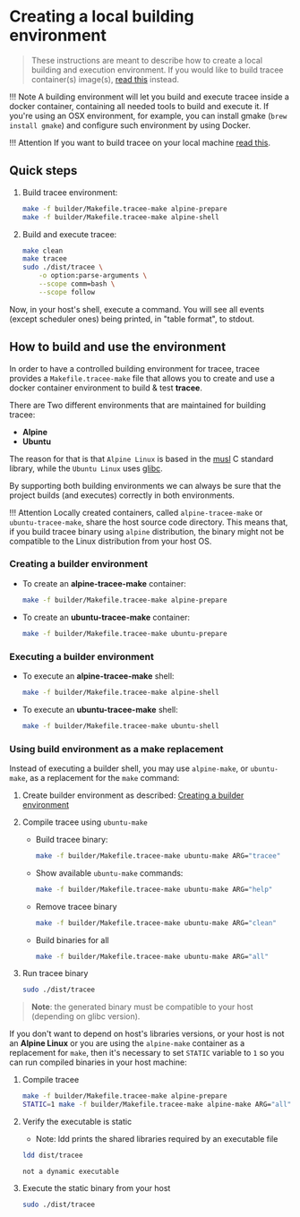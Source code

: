# Creating a local building environment

> These instructions are meant to describe how to create a local building and
> execution environment. If you would like to build tracee container(s)
> image(s), [read this](./containers.md) instead.

!!! Note
    A building environment will let you build and execute tracee inside a docker
    container, containing all needed tools to build and execute it. If you're
    using an OSX environment, for example, you can install gmake (`brew install
    gmake`) and configure such environment by using Docker.

!!! Attention
    If you want to build tracee on your local machine
    [read this](./building.md).

## Quick steps

1. Build tracee environment:

    ```bash
    make -f builder/Makefile.tracee-make alpine-prepare
    make -f builder/Makefile.tracee-make alpine-shell
    ```

2. Build and execute tracee:

    ```bash
    make clean
    make tracee
    sudo ./dist/tracee \
        -o option:parse-arguments \
        --scope comm=bash \
        --scope follow
    ```

Now, in your host's shell, execute a command. You will see all events
(except scheduler ones) being printed, in "table format", to stdout.

## How to build and use the environment

In order to have a controlled building environment for tracee, tracee provides
a `Makefile.tracee-make` file that allows you to create and use a docker container environment to build & test **tracee**.

There are Two different environments that are maintained for building tracee:

* **Alpine**
* **Ubuntu**

The reason for that is that `Alpine Linux` is based in the [musl](https://en.wikipedia.org/wiki/Musl) C standard library,
while the `Ubuntu Linux` uses [glibc](https://en.wikipedia.org/wiki/Glibc).

By supporting both building environments we can always be sure that the project builds (and executes) correctly in both environments.

!!! Attention
    Locally created containers, called `alpine-tracee-make` or
    `ubuntu-tracee-make`, share the host source code directory. This means
    that, if you build tracee binary using `alpine` distribution, the binary
    might not be compatible to the Linux distribution from your host OS.

### Creating a builder environment

* To create an **alpine-tracee-make** container:

    ```bash
    make -f builder/Makefile.tracee-make alpine-prepare
    ```

* To create an **ubuntu-tracee-make** container:

    ```bash
    make -f builder/Makefile.tracee-make ubuntu-prepare
    ```

### Executing a builder environment

* To execute an **alpine-tracee-make** shell:

    ```bash
    make -f builder/Makefile.tracee-make alpine-shell
    ```

* To execute an **ubuntu-tracee-make** shell:

    ```bash
    make -f builder/Makefile.tracee-make ubuntu-shell
    ```

### Using build environment as a **make** replacement

Instead of executing a builder shell, you may use `alpine-make`, or
`ubuntu-make`, as a replacement for the `make` command:

1. Create builder environment as described:
    [Creating a builder environment](#creating-a-builder-environment)
2. Compile tracee using `ubuntu-make`

    * Build tracee binary:

        ```bash
        make -f builder/Makefile.tracee-make ubuntu-make ARG="tracee"
        ```

    * Show available `ubuntu-make` commands:

        ```bash
        make -f builder/Makefile.tracee-make ubuntu-make ARG="help"
        ```

    * Remove tracee binary

        ```bash
        make -f builder/Makefile.tracee-make ubuntu-make ARG="clean"
        ```

    * Build binaries for all

        ```bash
        make -f builder/Makefile.tracee-make ubuntu-make ARG="all"
        ```

3. Run tracee binary

    ```bash
    sudo ./dist/tracee
    ```

> **Note**: the generated binary must be compatible to your host (depending on glibc version).

If you don't want to depend on host's libraries versions, or your host is not an **Alpine Linux** or you are using the `alpine-make` container as a replacement for `make`, then it's necessary  to set `STATIC` variable to `1` so you can run compiled binaries in your host machine:

1. Compile tracee

    ```bash
    make -f builder/Makefile.tracee-make alpine-prepare
    STATIC=1 make -f builder/Makefile.tracee-make alpine-make ARG="all"
    ```

2. Verify the executable is static

    * Note: ldd prints the shared libraries required by an executable file

    ```bash
    ldd dist/tracee
    ```

    ```text
    not a dynamic executable
    ```

3. Execute the static binary from your host

    ```bash
    sudo ./dist/tracee
    ```
